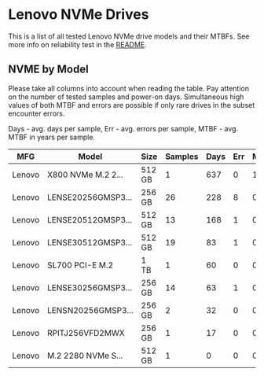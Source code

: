 Lenovo NVMe Drives
==================

This is a list of all tested Lenovo NVMe drive models and their MTBFs. See more
info on reliability test in the [README](https://github.com/linuxhw/SMART).

NVME by Model
------------

Please take all columns into account when reading the table. Pay attention on the
number of tested samples and power-on days. Simultaneous high values of both MTBF
and errors are possible if only rare drives in the subset encounter errors.

Days - avg. days per sample,
Err  - avg. errors per sample,
MTBF - avg. MTBF in years per sample.

| MFG       | Model              | Size   | Samples | Days  | Err   | MTBF |
|-----------|--------------------|--------|---------|-------|-------|------|
| Lenovo    | X800 NVMe M.2 2... | 512 GB | 1       | 637   | 0     | 1.75   |
| Lenovo    | LENSE20256GMSP3... | 256 GB | 26      | 228   | 8     | 0.58   |
| Lenovo    | LENSE20512GMSP3... | 512 GB | 13      | 168   | 1     | 0.45   |
| Lenovo    | LENSE30512GMSP3... | 512 GB | 19      | 83    | 1     | 0.23   |
| Lenovo    | SL700 PCI-E M.2    | 1 TB   | 1       | 60    | 0     | 0.17   |
| Lenovo    | LENSE30256GMSP3... | 256 GB | 14      | 63    | 1     | 0.13   |
| Lenovo    | LENSN20256GMSP3... | 256 GB | 2       | 32    | 0     | 0.09   |
| Lenovo    | RPITJ256VFD2MWX    | 256 GB | 1       | 17    | 0     | 0.05   |
| Lenovo    | M.2 2280 NVMe S... | 512 GB | 1       | 0     | 0     | 0.00   |
